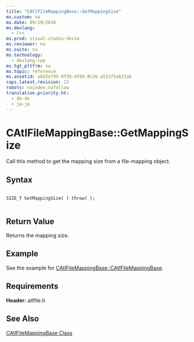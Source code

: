 ```yaml
---
title: "CAtlFileMappingBase::GetMappingSize"
ms.custom: na
ms.date: 09/19/2016
ms.devlang: 
  - C++
ms.prod: visual-studio-dev14
ms.reviewer: na
ms.suite: na
ms.technology: 
  - devlang-cpp
ms.tgt_pltfrm: na
ms.topic: reference
ms.assetid: a6d2e795-9f39-4f04-8c26-a53375a621a6
caps.latest.revision: 12
robots: noindex,nofollow
translation.priority.ht: 
  - de-de
  - ja-jp
---
```

# CAtlFileMappingBase::GetMappingSize
Call this method to get the mapping size from a file-mapping object.  
  
## Syntax  
  
```  
  
SIZE_T GetMappingSize( ) throw( );  
  
```  
  
## Return Value  
 Returns the mapping size.  
  
## Example  
 See the example for [CAtlFileMappingBase::CAtlFileMappingBase](../vs140/CAtlFileMappingBase--CAtlFileMappingBase.md).  
  
## Requirements  
 **Header:** atlfile.h  
  
## See Also  
 [CAtlFileMappingBase Class](../vs140/CAtlFileMappingBase-Class.md)
